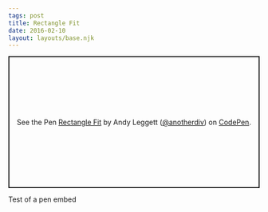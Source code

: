 ```yaml
---
tags: post
title: Rectangle Fit
date: 2016-02-10
layout: layouts/base.njk
---
```


<p class="codepen" data-height="265" data-theme-id="light" data-default-tab="js" data-user="anotherdiv" data-slug-hash="XbvEKW" data-preview="true" style="height: 265px; box-sizing: border-box; display: flex; align-items: center; justify-content: center; border: 2px solid; margin: 1em 0; padding: 1em;" data-pen-title="Rectangle Fit">
  <span>See the Pen <a href="https://codepen.io/anotherdiv/pen/XbvEKW">
  Rectangle Fit</a> by Andy Leggett (<a href="https://codepen.io/anotherdiv">@anotherdiv</a>)
  on <a href="https://codepen.io">CodePen</a>.</span>
</p>
<script async src="https://static.codepen.io/assets/embed/ei.js"></script>

Test of a pen embed
